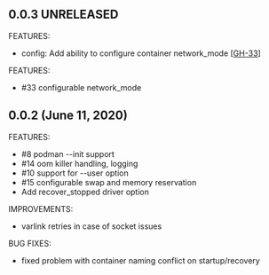 ## 0.0.3 UNRELEASED

FEATURES:

* config: Add ability to configure container network_mode [[GH-33](https://github.com/hashicorp/nomad-driver-podman/issues/33)]

FEATURES:

* #33 configurable network_mode

## 0.0.2 (June 11, 2020)

FEATURES:

* #8 podman --init support
* #14 oom killer handling, logging
* #10 support for --user option
* #15 configurable swap and memory reservation
* Add recover_stopped driver option

IMPROVEMENTS:

* varlink retries in case of socket issues

BUG FIXES:

* fixed problem with container naming conflict on startup/recovery
